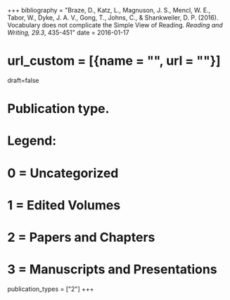 +++
bibliography = "Braze, D., Katz, L., Magnuson, J. S., Mencl, W. E., Tabor, W., Dyke, J. A. V., Gong, T., Johns, C., & Shankweiler, D. P. (2016). Vocabulary does not complicate the Simple View of Reading. *Reading and Writing, 29.3*, 435-451"
date = 2016-01-17
# url_custom = [{name = "", url = ""}]
draft=false
# Publication type.
# Legend:
# 0 = Uncategorized
# 1 = Edited Volumes
# 2 = Papers and Chapters
# 3 = Manuscripts and Presentations
publication_types = ["2"]
+++